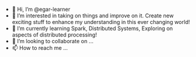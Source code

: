 - 👋 Hi, I’m @egar-learner
- 👀 I’m interested in taking on things and improve on it. Create new exciting stuff to enhance my understanding in this ever changing world!
- 🌱 I’m currently learning Spark, Distributed Systems, Exploring on aspects of distributed processing!
- 💞️ I’m looking to collaborate on ...
- 📫 How to reach me ...

<!---
egar-learner/egar-learner is a ✨ special ✨ repository because its `README.md` (this file) appears on your GitHub profile.
You can click the Preview link to take a look at your changes.
--->
